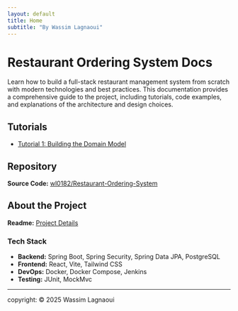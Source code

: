 ```yaml
---
layout: default
title: Home
subtitle: "By Wassim Lagnaoui"
---
```


# Restaurant Ordering System Docs

Learn how to build a full-stack restaurant management system from scratch with modern technologies and best practices.
This documentation provides a comprehensive guide to the project, including tutorials, code examples, and explanations of the architecture and design choices. 

## Tutorials
- [Tutorial 1: Building the Domain Model](episode-01-building-models.md) 


## Repository
**Source Code:** [wl0182/Restaurant-Ordering-System](https://github.com/wl0182/Restaurant-Ordering-System)

## About the Project
**Readme:** [Project Details](README.md)


### Tech Stack
- **Backend:** Spring Boot, Spring Security, Spring Data JPA, PostgreSQL
- **Frontend:** React, Vite, Tailwind CSS 
- **DevOps:** Docker, Docker Compose, Jenkins
- **Testing:** JUnit, MockMvc

---
copyright: © 2025 Wassim Lagnaoui